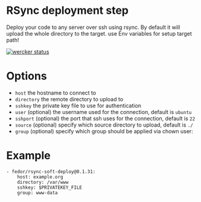 # RSync deployment step
Deploy your code to any server over ssh using rsync. By default it will upload the whole directory to the target.
use Env variables for setup target path!

[![wercker status](https://app.wercker.com/status/9d72a4b411b0c34231e71fbac8c989e3/m "wercker status")](https://app.wercker.com/project/bykey/9d72a4b411b0c34231e71fbac8c989e3)

# Options

* `host` the hostname to connect to
* `directory` the remote directory to upload to
* `sshkey` the private key file to use for authentication
* `user` (optional) the username used for the connection, default is `ubuntu`
* `sshport` (optional) the port that ssh uses for the connection, default is `22`
* `source` (optional) specify which source directory to upload, default is `./`
* `group` (optional) specify which group should be applied via chown user:

# Example

    - fedor/rsync-soft-deploy@0.1.31:
        host: example.org
        directory: /var/www
        sshkey: $PRIVATEKEY_FILE
		group: www-data